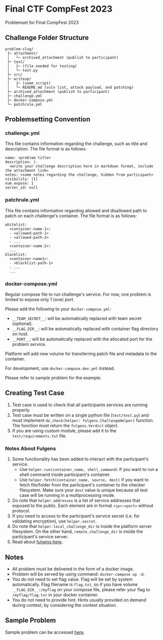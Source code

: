 # Final CTF CompFest 2023

Problemset for Final CompFest 2023

## Challenge Folder Structure
```
problem-slug/
 ├─ attachment/
 │   └─ archived_attachment (publish to participant)
 ├─ test/
 │   ├─ (file needed for testing)
 │   └─ test.py
 ├─ src/
 ├─ writeup/
 │   ├─ (some script)
 │   └─ README.md (vuln list, attack payload, and patching)
 ├─ archived_attachment (publish to participant)
 ├─ challenge.yml
 ├─ docker-compose.yml
 └─ patchrule.yml
```

## Problemsetting Convention
### challenge.yml
This file contains information regarding the challenge, such as title and description. The file format is as follows:
```
name: <problem title>
description: |-
  <write your challenge description here in markdown format, include the attachment link>
notes: <some notes regarding the challenge, hidden from participant>
visibility: [1]
num_expose: 1
server_id: null
```

### patchrule.yml
This file contains information regarding allowed and disallowed path to patch on each challenge's container. The file format is as follows:
```
whitelist:
  <container-name-1>:
  - <allowed-path-1>
  - <allowed-path-2>
  - ...
  <container-name-2>:
  ...
blacklist:
  <container-name1>:
  - <blacklist-path-1>
  - ...
  ...
```

### docker-compose.yml
Regular compose file to run challenge's service. For now, one problem is limited to expose only 1 (one) port.

Please add the following to your `docker-compose.yml`:
- `__TEAM_SECRET__`: will be automatically replaced with team secret (optional).
- `__FLAG_DIR__`: will be automatically replaced with container flag directory on host.
- `__PORT__`: will be automatically replaced with the allocated port for the problem service.

Platform will add new volume for transferring patch file and metadata to the container.

For development, use `docker-compose.dev.yml` instead.

Please refer to sample problem for the example.

## Creating Test Case
1. Test case is used to check that all participants services are running properly.
1. Test case must be written on a single python file (`test/test.py`) and must implement `do_check(helper: fulgens.ChallengeHelper)` function. The function must return the `fulgens.Verdict` object.
1. If you are using custom module, please add it to the `test/requirements.txt` file.

### Notes About Fulgens
1. Some functionality has been added to interact with the participant's service.
    - Use `helper.run(container_name, shell_command)` if you want to run a shell command inside participant's container.
    - Use `helper.fetch(container_name, source, dest)` if you want to fetch file/folder from the participant's container to the checker filesystem. Make sure your `dest` value is unique because all test case will be running in a multiprocessing mode.
1. Do note that `helper.addresses` is a list of service addresses that exposed to the public. Each element are in format `<ip>:<port>` without protocol. 
1. If you need to access to the participant's service secret (i.e. for validating encryption), use `helper.secret`.
1. Do note that `helper.local_challenge_dir` is inside the platform server filesystem. On the other hand, `remote_challenge_dir` is inside the participant's service server.
1. Read about [fulgens here](https://github.com/CTF-Compfest-15/fulgens).

## Notes
- All problem must be delivered in the form of a docker image.
- Problem will be served by using command: `docker-compose up -d`.
- You do not need to set flag value. Flag will be set by system automatically. Flag filename is `flag.txt`, so if you have volume `__FLAG_DIR__:/myflag` on your compose file, please refer your flag to `/myflag/flag.txt` in your docker container.
- You do not need to provide hint. Hints usually provided on demand during contest, by considering the contest situation.

## Sample Problem
Sample problem can be accessed [here](https://github.com/CTF-Compfest-15/internal-and-fasilkom-23).